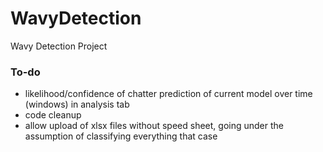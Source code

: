 # WavyDetection
Wavy Detection Project

### To-do
- likelihood/confidence of chatter prediction of current model over time (windows) in analysis tab
- code cleanup
- allow upload of xlsx files without speed sheet, going under the assumption of classifying everything that case